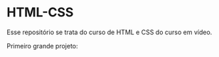 # HTML-CSS

Esse repositório se trata do curso de HTML e CSS do curso em vídeo.

Primeiro grande projeto:
<a href="https://fabricioviannasm.github.io/HTML-CSS/Desafios/d010/">
